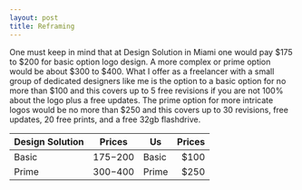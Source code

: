 ```yaml
---
layout: post
title: Reframing
---
```


One must keep in mind that at Design Solution in Miami one would pay $175 to $200 for basic option logo design. A more complex or prime option would be
about $300 to $400. What I offer as a freelancer with a small group of dedicated designers like me is the option to a basic option for no more than $100 and this covers up to 5 free revisions if you are not 100% about the logo plus a free updates. The prime option for more intricate logos would be no more than $250 and this covers up to 30 revisions, free updates, 20 free prints, and a free 32gb flashdrive.  

| Design Solution|Prices         |Us       |Prices|
| -------------  |:-------------:| ------- |-----:|
|Basic           |$175-$200      |Basic    |$100  |
|Prime           |$300-$400      |Prime    |$250  |
